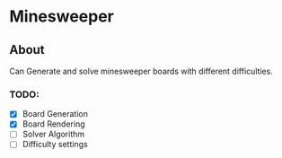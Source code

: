 # Minesweeper

## About
Can Generate and solve minesweeper boards with different difficulties.

### TODO:
- [X] Board Generation
- [X] Board Rendering
- [ ] Solver Algorithm
- [ ] Difficulty settings
